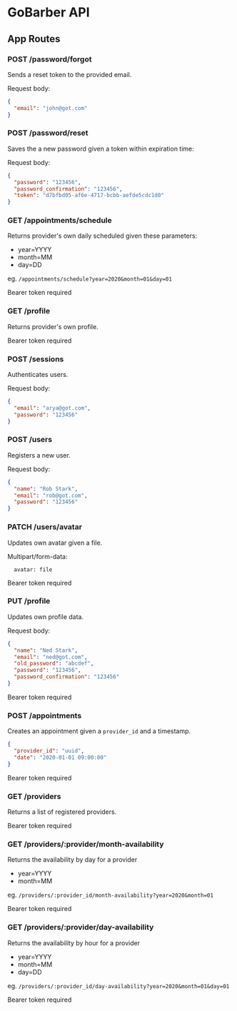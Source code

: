 # GoBarber API

## App Routes

### POST /password/forgot

Sends a reset token to the provided email.

Request body:

```json
{
  "email": "john@got.com"
}
```

### POST /password/reset

Saves the a new password given a token within expiration time:

Request body:

```json
{
  "password": "123456",
  "password_confirmation": "123456",
  "token": "d7bfbd05-af6e-4717-bcbb-aefde5cdc1d0"
}
```

### GET /appointments/schedule

Returns provider's own daily scheduled given these parameters:

- year=YYYY
- month=MM
- day=DD

eg. `/appointments/schedule?year=2020&month=01&day=01`

Bearer token required

### GET /profile

Returns provider's own profile.

Bearer token required

### POST /sessions

Authenticates users.

Request body:

```json
{
  "email": "arya@got.com",
  "password": "123456"
}
```

### POST /users

Registers a new user.

Request body:

```json
{
  "name": "Rob Stark",
  "email": "rob@got.com",
  "password": "123456"
}
```

### PATCH /users/avatar

Updates own avatar given a file.

Multipart/form-data:

```
  avatar: file
```

Bearer token required

### PUT /profile

Updates own profile data.

Request body:

```json
{
  "name": "Ned Stark",
  "email": "ned@got.com",
  "old_password": "abcdef",
  "password": "123456",
  "password_confirmation": "123456"
}
```

Bearer token required

### POST /appointments

Creates an appointment given a `provider_id` and a timestamp.

```json
{
  "provider_id": "uuid",
  "date": "2020-01-01 09:00:00"
}
```

Bearer token required

### GET /providers

Returns a list of registered providers.

Bearer token required

### GET /providers/:provider/month-availability

Returns the availability by day for a provider

- year=YYYY
- month=MM

eg. `/providers/:provider_id/month-availability?year=2020&month=01`

Bearer token required

### GET /providers/:provider/day-availability

Returns the availability by hour for a provider

- year=YYYY
- month=MM
- day=DD

eg. `/providers/:provider_id/day-availability?year=2020&month=01&day=01`

Bearer token required
